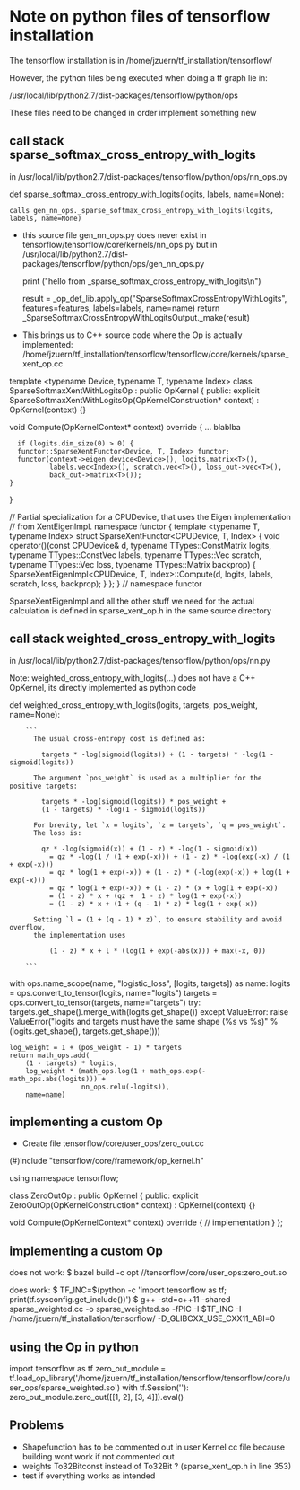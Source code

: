 # Note on python files of tensorflow installation

The tensorflow installation is in /home/jzuern/tf_installation/tensorflow/

However, the python files being executed when doing a tf graph lie in:

/usr/local/lib/python2.7/dist-packages/tensorflow/python/ops

These files need to be changed in order implement something new


## call stack sparse_softmax_cross_entropy_with_logits


in /usr/local/lib/python2.7/dist-packages/tensorflow/python/ops/nn_ops.py 

  def sparse_softmax_cross_entropy_with_logits(logits, labels, name=None):
    
    calls gen_nn_ops._sparse_softmax_cross_entropy_with_logits(logits, labels, name=None)


- this source file gen_nn_ops.py does never exist in tensorflow/tensorflow/core/kernels/nn_ops.py but in
/usr/local/lib/python2.7/dist-packages/tensorflow/python/ops/gen_nn_ops.py

  print ("hello from _sparse_softmax_cross_entropy_with_logits\n")

  result = _op_def_lib.apply_op("SparseSoftmaxCrossEntropyWithLogits",
                                features=features, labels=labels, name=name)
  return _SparseSoftmaxCrossEntropyWithLogitsOutput._make(result)


- This brings us to C++ source code where the Op is actually implemented:
/home/jzuern/tf_installation/tensorflow/tensorflow/core/kernels/sparse_xent_op.cc

template <typename Device, typename T, typename Index>
class SparseSoftmaxXentWithLogitsOp : public OpKernel {
 public:
  explicit SparseSoftmaxXentWithLogitsOp(OpKernelConstruction* context)
      : OpKernel(context) {}

  void Compute(OpKernelContext* context) override {
  ... blablba


      if (logits.dim_size(0) > 0) {
      functor::SparseXentFunctor<Device, T, Index> functor;
      functor(context->eigen_device<Device>(), logits.matrix<T>(),
              labels.vec<Index>(), scratch.vec<T>(), loss_out->vec<T>(),
              back_out->matrix<T>());
    }
}

// Partial specialization for a CPUDevice, that uses the Eigen implementation
// from XentEigenImpl.
namespace functor {
template <typename T, typename Index>
struct SparseXentFunctor<CPUDevice, T, Index> {
  void operator()(const CPUDevice& d, typename TTypes<T>::ConstMatrix logits,
                  typename TTypes<Index>::ConstVec labels,
                  typename TTypes<T>::Vec scratch, typename TTypes<T>::Vec loss,
                  typename TTypes<T>::Matrix backprop) {
    SparseXentEigenImpl<CPUDevice, T, Index>::Compute(d, logits, labels,
                                                      scratch, loss, backprop);
  }
};
}  // namespace functor


SparseXentEigenImpl and all the other stuff we need for the actual calculation is defined in sparse_xent_op.h in the same source directory



## call stack weighted_cross_entropy_with_logits


in /usr/local/lib/python2.7/dist-packages/tensorflow/python/ops/nn.py 


Note: weighted_cross_entropy_with_logits(...) does not have a C++ OpKernel, its directly implemented as python code

def weighted_cross_entropy_with_logits(logits, targets, pos_weight, name=None):


		```
		  The usual cross-entropy cost is defined as:

		    targets * -log(sigmoid(logits)) + (1 - targets) * -log(1 - sigmoid(logits))

		  The argument `pos_weight` is used as a multiplier for the positive targets:

		    targets * -log(sigmoid(logits)) * pos_weight +
			(1 - targets) * -log(1 - sigmoid(logits))

		  For brevity, let `x = logits`, `z = targets`, `q = pos_weight`.
		  The loss is:

			qz * -log(sigmoid(x)) + (1 - z) * -log(1 - sigmoid(x))
		      = qz * -log(1 / (1 + exp(-x))) + (1 - z) * -log(exp(-x) / (1 + exp(-x)))
		      = qz * log(1 + exp(-x)) + (1 - z) * (-log(exp(-x)) + log(1 + exp(-x)))
		      = qz * log(1 + exp(-x)) + (1 - z) * (x + log(1 + exp(-x))
		      = (1 - z) * x + (qz +  1 - z) * log(1 + exp(-x))
		      = (1 - z) * x + (1 + (q - 1) * z) * log(1 + exp(-x))

		  Setting `l = (1 + (q - 1) * z)`, to ensure stability and avoid overflow,
		  the implementation uses

		      (1 - z) * x + l * (log(1 + exp(-abs(x))) + max(-x, 0))

		```



with ops.name_scope(name, "logistic_loss", [logits, targets]) as name:
    logits = ops.convert_to_tensor(logits, name="logits")
    targets = ops.convert_to_tensor(targets, name="targets")
    try:
      targets.get_shape().merge_with(logits.get_shape())
    except ValueError:
      raise ValueError("logits and targets must have the same shape (%s vs %s)"
                       % (logits.get_shape(), targets.get_shape()))


    log_weight = 1 + (pos_weight - 1) * targets
    return math_ops.add(
        (1 - targets) * logits,
        log_weight * (math_ops.log(1 + math_ops.exp(-math_ops.abs(logits))) +
                      nn_ops.relu(-logits)),
        name=name)




## implementing a custom Op


- Create file tensorflow/core/user_ops/zero_out.cc


(#)include "tensorflow/core/framework/op_kernel.h"

using namespace tensorflow;

class ZeroOutOp : public OpKernel {
 public:
  explicit ZeroOutOp(OpKernelConstruction* context) : OpKernel(context) {}

  void Compute(OpKernelContext* context) override {
     // implementation
  }
};





## implementing a custom Op


does not work:
$ bazel build -c opt //tensorflow/core/user_ops:zero_out.so

does work:
$ TF_INC=$(python -c 'import tensorflow as tf; print(tf.sysconfig.get_include())')
$ g++ -std=c++11 -shared sparse_weighted.cc -o sparse_weighted.so -fPIC -I $TF_INC -I /home/jzuern/tf_installation/tensorflow/ -D_GLIBCXX_USE_CXX11_ABI=0


## using the Op in python

import tensorflow as tf
zero_out_module = tf.load_op_library('/home/jzuern/tf_installation/tensorflow/tensorflow/core/user_ops/sparse_weighted.so')
with tf.Session(''):
  zero_out_module.zero_out([[1, 2], [3, 4]]).eval()




## Problems

- Shapefunction has to be commented out in user Kernel cc file because building wont work if not commented out
- weights To32Bitconst instead of To32Bit ? (sparse_xent_op.h in line 353)
- test if everything works as intended

